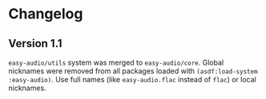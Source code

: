 # Changelog

## Version 1.1

`easy-audio/utils` system was merged to `easy-audio/core`. Global nicknames were
removed from all packages loaded with `(asdf:load-system :easy-audio)`. Use full
names (like `easy-audio.flac` instead of `flac`) or local nicknames.
